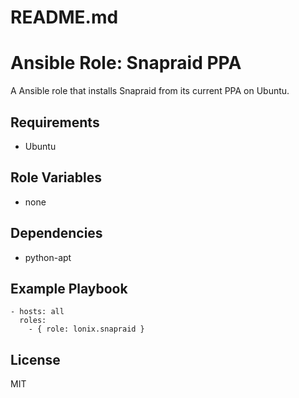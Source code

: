 # README.md
# Ansible Role: Snapraid PPA

A Ansible role that installs Snapraid from its current PPA on Ubuntu.

## Requirements

* Ubuntu

## Role Variables

* none

## Dependencies

* python-apt


## Example Playbook

    - hosts: all
      roles:
        - { role: lonix.snapraid }

## License

MIT
